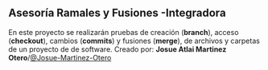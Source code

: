 ## Asesoría Ramales y Fusiones -Integradora

En este proyecto se realizarán pruebas de creación (**branch**), acceso (**checkout**), cambios (**commits**) y fusiones (**merge**), de archivos y carpetas de un proyecto de de software.
Creado por: **Josue Atlai Martinez Otero**/[@Josue-Martinez-Otero](https://github.com/Josue-Martinez-Otero)
